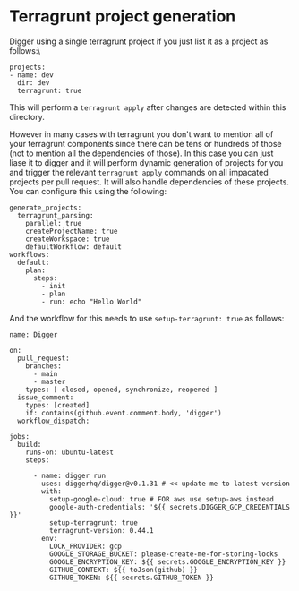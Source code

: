 # Terragrunt project generation

Digger using a single terragrunt project if you just list it as a project as follows:\


```
projects:
- name: dev
  dir: dev
  terragrunt: true
```

This will perform a `terragrunt apply` after changes are detected within this directory.

However in many cases with terragrunt you don't want to mention all of your terragrunt components since there can be tens or hundreds of those (not to mention all the dependencies of those). In this case you can just liase it to digger and it will perform dynamic generation of projects for you and trigger the relevant `terragrunt apply` commands on all impacated projects per pull request. It will also handle dependencies of these projects. You can configure this using the following:

```
generate_projects:
  terragrunt_parsing:
    parallel: true
    createProjectName: true
    createWorkspace: true
    defaultWorkflow: default
workflows:
  default:
    plan:
      steps:
        - init
        - plan
        - run: echo "Hello World"
```

And the workflow for this needs to use `setup-terragrunt: true` as follows:

```
name: Digger

on:
  pull_request:
    branches:
      - main
      - master
    types: [ closed, opened, synchronize, reopened ]
  issue_comment:
    types: [created]
    if: contains(github.event.comment.body, 'digger')
  workflow_dispatch:

jobs:
  build:
    runs-on: ubuntu-latest
    steps:

      - name: digger run
        uses: diggerhq/digger@v0.1.31 # << update me to latest version
        with:
          setup-google-cloud: true # FOR aws use setup-aws instead
          google-auth-credentials: '${{ secrets.DIGGER_GCP_CREDENTIALS }}'
          setup-terragrunt: true
          terragrunt-version: 0.44.1
        env:
          LOCK_PROVIDER: gcp
          GOOGLE_STORAGE_BUCKET: please-create-me-for-storing-locks
          GOOGLE_ENCRYPTION_KEY: ${{ secrets.GOOGLE_ENCRYPTION_KEY }}
          GITHUB_CONTEXT: ${{ toJson(github) }}
          GITHUB_TOKEN: ${{ secrets.GITHUB_TOKEN }}
```

